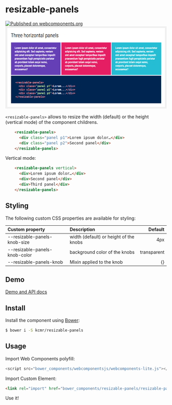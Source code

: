 # resizable-panels
[![Published on webcomponents.org](https://img.shields.io/badge/webcomponents.org-published-blue.svg?style=flat-square)](https://www.webcomponents.org/element/kcmr/resizable-panels)
[![Component's Demo](resizable-panels.png)](https://kcmr.github.io/resizable-panels/components/resizable-panels/demo/index.html)

`<resizable-panels>` allows to resize the width (default) or the height (vertical mode) of the component childrens.

<!---
```html
<custom-element-demo>
  <template>
    <script src="../webcomponentsjs/webcomponents-lite.js"></script>
    <link rel="import" href="resizable-panels.html">
    <style>
    .panel { padding: 20px; color: white; font-family: sans-serif; width: 50%; }
    .p1 { background-color: #E91E63; }
    .p2 { background-color: #00BCD4; }
    </style>
    <next-code-block></next-code-block>
  </template>
</custom-element-demo>
```
-->  
```html
    <resizable-panels>
      <div class="panel p1">Lorem ipsum dolor…</div>
      <div class="panel p2">Second panel</div>
    </resizable-panels>
```

Vertical mode:

```html
    <resizable-panels vertical>
      <div>Lorem ipsum dolor…</div>
      <div>Second panel</div>
      <div>Third panel</div>
    </resizable-panels>
```

## Styling

The following custom CSS properties are available for styling:

| Custom property                | Description                             | Default     |
|:-------------------------------|:----------------------------------------|------------:|
| --resizable-panels-knob-size   | width (default) or height of the knobs  | 4px         |
| --resizable-panels-knob-color  | background color of the knobs           | transparent |
| --resizable-panels-knob        | Mixin applied to the knob               | {}          |

## Demo

[Demo and API docs](https://kcmr.github.io/resizable-panels/components/resizable-panels/)

## Install

Install the component using [Bower](http://bower.io/):

```bash
$ bower i -S kcmr/resizable-panels
```

## Usage

Import Web Components polyfill:

```js
<script src="bower_components/webcomponentsjs/webcomponents-lite.js"></script>
```

Import Custom Element:

```html
<link rel="import" href="bower_components/resizable-panels/resizable-panels.html"> 
```

Use it!
